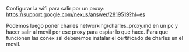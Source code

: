 Configurar la wifi para salir por un proxy:
https://support.google.com/nexus/answer/2819519?hl=es


Podemos luego poner charles networking/charles_proxy.md en un pc y hacer salir al movil por ese proxy para espiar lo que hace.
Para que funcionen las conex ssl deberemos instalar el certificado de charles en el movil.
